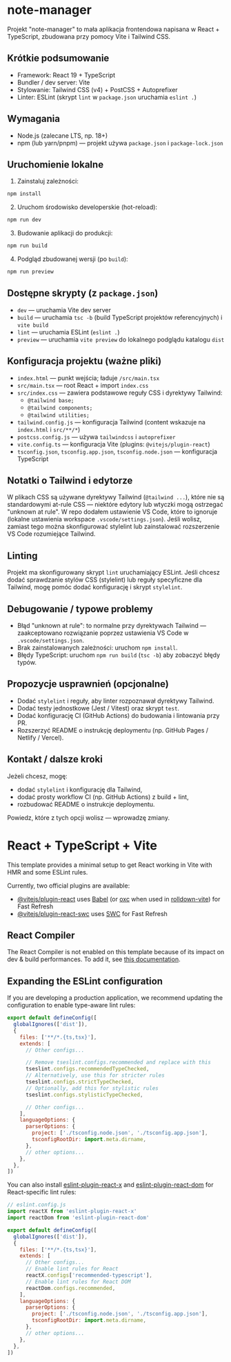 # note-manager

Projekt "note-manager" to mała aplikacja frontendowa napisana w React + TypeScript, zbudowana przy pomocy Vite i Tailwind CSS.

## Krótkie podsumowanie

- Framework: React 19 + TypeScript
- Bundler / dev server: Vite
- Stylowanie: Tailwind CSS (v4) + PostCSS + Autoprefixer
- Linter: ESLint (skrypt `lint` w `package.json` uruchamia `eslint .`)

## Wymagania

- Node.js (zalecane LTS, np. 18+)
- npm (lub yarn/pnpm) — projekt używa `package.json` i `package-lock.json`

## Uruchomienie lokalne

1. Zainstaluj zależności:

```powershell
npm install
```

2. Uruchom środowisko developerskie (hot-reload):

```powershell
npm run dev
```

3. Budowanie aplikacji do produkcji:

```powershell
npm run build
```

4. Podgląd zbudowanej wersji (po `build`):

```powershell
npm run preview
```

## Dostępne skrypty (z `package.json`)

- `dev` — uruchamia Vite dev server
- `build` — uruchamia `tsc -b` (build TypeScript projektów referencyjnych) i `vite build`
- `lint` — uruchamia ESLint (`eslint .`)
- `preview` — uruchamia `vite preview` do lokalnego podglądu katalogu `dist`

## Konfiguracja projektu (ważne pliki)

- `index.html` — punkt wejścia; ładuje `/src/main.tsx`
- `src/main.tsx` — root React + import `index.css`
- `src/index.css` — zawiera podstawowe reguły CSS i dyrektywy Tailwind:
  - `@tailwind base;`
  - `@tailwind components;`
  - `@tailwind utilities;`
- `tailwind.config.js` — konfiguracja Tailwind (content wskazuje na `index.html` i `src/**/*`)
- `postcss.config.js` — używa `tailwindcss` i `autoprefixer`
- `vite.config.ts` — konfiguracja Vite (plugins: `@vitejs/plugin-react`)
- `tsconfig.json`, `tsconfig.app.json`, `tsconfig.node.json` — konfiguracja TypeScript

## Notatki o Tailwind i edytorze

W plikach CSS są używane dyrektywy Tailwind (`@tailwind ...`), które nie są standardowymi at-rule CSS — niektóre edytory lub wtyczki mogą ostrzegać "unknown at rule". W repo dodałem ustawienie VS Code, które to ignoruje (lokalne ustawienia workspace `.vscode/settings.json`). Jeśli wolisz, zamiast tego można skonfigurować stylelint lub zainstalować rozszerzenie VS Code rozumiejące Tailwind.

## Linting

Projekt ma skonfigurowany skrypt `lint` uruchamiający ESLint. Jeśli chcesz dodać sprawdzanie stylów CSS (stylelint) lub reguły specyficzne dla Tailwind, mogę pomóc dodać konfigurację i skrypt `stylelint`.

## Debugowanie / typowe problemy

- Błąd "unknown at rule": to normalne przy dyrektywach Tailwind — zaakceptowano rozwiązanie poprzez ustawienia VS Code w `.vscode/settings.json`.
- Brak zainstalowanych zależności: uruchom `npm install`.
- Błędy TypeScript: uruchom `npm run build` (`tsc -b`) aby zobaczyć błędy typów.

## Propozycje usprawnień (opcjonalne)

- Dodać `stylelint` i reguły, aby linter rozpoznawał dyrektywy Tailwind.
- Dodać testy jednostkowe (Jest / Vitest) oraz skrypt `test`.
- Dodać konfigurację CI (GitHub Actions) do budowania i lintowania przy PR.
- Rozszerzyć README o instrukcję deploymentu (np. GitHub Pages / Netlify / Vercel).

## Kontakt / dalsze kroki

Jeżeli chcesz, mogę:
- dodać `stylelint` i konfigurację dla Tailwind,
- dodać prosty workflow CI (np. GitHub Actions) z build + lint,
- rozbudować README o instrukcje deploymentu.

Powiedz, które z tych opcji wolisz — wprowadzę zmiany.
# React + TypeScript + Vite

This template provides a minimal setup to get React working in Vite with HMR and some ESLint rules.

Currently, two official plugins are available:

- [@vitejs/plugin-react](https://github.com/vitejs/vite-plugin-react/blob/main/packages/plugin-react) uses [Babel](https://babeljs.io/) (or [oxc](https://oxc.rs) when used in [rolldown-vite](https://vite.dev/guide/rolldown)) for Fast Refresh
- [@vitejs/plugin-react-swc](https://github.com/vitejs/vite-plugin-react/blob/main/packages/plugin-react-swc) uses [SWC](https://swc.rs/) for Fast Refresh

## React Compiler

The React Compiler is not enabled on this template because of its impact on dev & build performances. To add it, see [this documentation](https://react.dev/learn/react-compiler/installation).

## Expanding the ESLint configuration

If you are developing a production application, we recommend updating the configuration to enable type-aware lint rules:

```js
export default defineConfig([
  globalIgnores(['dist']),
  {
    files: ['**/*.{ts,tsx}'],
    extends: [
      // Other configs...

      // Remove tseslint.configs.recommended and replace with this
      tseslint.configs.recommendedTypeChecked,
      // Alternatively, use this for stricter rules
      tseslint.configs.strictTypeChecked,
      // Optionally, add this for stylistic rules
      tseslint.configs.stylisticTypeChecked,

      // Other configs...
    ],
    languageOptions: {
      parserOptions: {
        project: ['./tsconfig.node.json', './tsconfig.app.json'],
        tsconfigRootDir: import.meta.dirname,
      },
      // other options...
    },
  },
])
```

You can also install [eslint-plugin-react-x](https://github.com/Rel1cx/eslint-react/tree/main/packages/plugins/eslint-plugin-react-x) and [eslint-plugin-react-dom](https://github.com/Rel1cx/eslint-react/tree/main/packages/plugins/eslint-plugin-react-dom) for React-specific lint rules:

```js
// eslint.config.js
import reactX from 'eslint-plugin-react-x'
import reactDom from 'eslint-plugin-react-dom'

export default defineConfig([
  globalIgnores(['dist']),
  {
    files: ['**/*.{ts,tsx}'],
    extends: [
      // Other configs...
      // Enable lint rules for React
      reactX.configs['recommended-typescript'],
      // Enable lint rules for React DOM
      reactDom.configs.recommended,
    ],
    languageOptions: {
      parserOptions: {
        project: ['./tsconfig.node.json', './tsconfig.app.json'],
        tsconfigRootDir: import.meta.dirname,
      },
      // other options...
    },
  },
])
```
